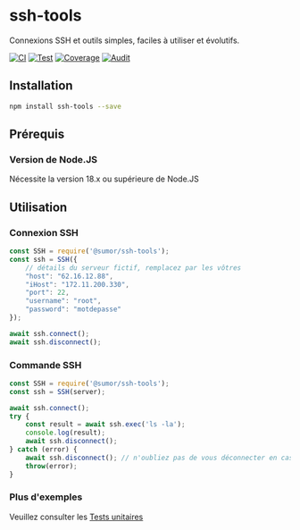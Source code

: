 # ssh-tools
Connexions SSH et outils simples, faciles à utiliser et évolutifs.

[![CI](https://github.com/sumor-cloud/ssh-tools/actions/workflows/ci.yml/badge.svg)](https://github.com/sumor-cloud/ssh-tools/actions/workflows/ci.yml)
[![Test](https://github.com/sumor-cloud/ssh-tools/actions/workflows/ut.yml/badge.svg)](https://github.com/sumor-cloud/ssh-tools/actions/workflows/ut.yml)
[![Coverage](https://github.com/sumor-cloud/ssh-tools/actions/workflows/coverage.yml/badge.svg)](https://github.com/sumor-cloud/ssh-tools/actions/workflows/coverage.yml)
[![Audit](https://github.com/sumor-cloud/ssh-tools/actions/workflows/audit.yml/badge.svg)](https://github.com/sumor-cloud/ssh-tools/actions/workflows/audit.yml)

## Installation
```bash
npm install ssh-tools --save
```

## Prérequis

### Version de Node.JS
Nécessite la version 18.x ou supérieure de Node.JS

## Utilisation

### Connexion SSH
```javascript
const SSH = require('@sumor/ssh-tools');
const ssh = SSH({
    // détails du serveur fictif, remplacez par les vôtres
    "host": "62.16.12.88",
    "iHost": "172.11.200.330",
    "port": 22,
    "username": "root",
    "password": "motdepasse"
});

await ssh.connect();
await ssh.disconnect();
```

### Commande SSH
```javascript
const SSH = require('@sumor/ssh-tools');
const ssh = SSH(server);

await ssh.connect();
try {
    const result = await ssh.exec('ls -la');
    console.log(result);
    await ssh.disconnect();
} catch (error) {
    await ssh.disconnect(); // n'oubliez pas de vous déconnecter en cas d'erreur
    throw(error);
}
```

### Plus d'exemples
Veuillez consulter les [Tests unitaires](https://github.com/sumor-cloud/ssh-tools/tree/main/test)